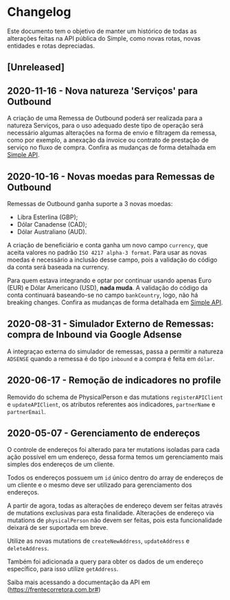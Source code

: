 # Changelog

Este documento tem o objetivo de manter um histórico de todas as alterações feitas na API pública do Simple, como novas rotas, novas entidades e rotas depreciadas.

## [Unreleased]

## 2020-11-16 - Nova natureza 'Serviços' para Outbound

A criação de uma Remessa de Outbound poderá ser realizada para a natureza Serviços, para o uso adequado deste tipo de operação será necessário algumas alterações na forma de envio e filtragem da remessa, como por exemplo, a anexação da invoice ou contrato de prestação de serviço no fluxo de compra. Confira as mudanças de forma detalhada em [Simple API](https://docs.api.frentecorretora.com.br/?version=latest).

## 2020-10-16 - Novas moedas para Remessas de Outbound

Remessas de Outbound ganha suporte a 3 novas moedas:
  - Libra Esterlina (GBP);
  - Dólar Canadense (CAD);
  - Dólar Australiano (AUD).

A criação de beneficiário e conta ganha um novo campo `currency`, que aceita valores no padrão `ISO 4217 alpha-3 format`. Para usar as novas moedas é necessário a inclusão desse campo, pois a validação do código da conta será baseada na currency.

Para quem estava integrando e optar por continuar usando apenas Euro (EUR) e Dólar Americano (USD), **nada muda**. A validação do código da conta continuará baseando-se no campo `bankCountry`, logo, não há breaking changes. Confira as mudanças de forma detalhada em [Simple API](https://docs.api.frentecorretora.com.br/?version=latest).

## 2020-08-31 - Simulador Externo de Remessas: compra de Inbound via Google Adsense

A integraçao externa do simulador de remessas, passa a permitir a natureza `ADSENSE` quando a remessa é do tipo `inbound` e a compra é feita em `dólar`.

## 2020-06-17 - Remoção de indicadores no profile

Removido do schema de PhysicalPerson e das mutations `registerAPIClient` e `updateAPIClient`, os atributos referentes aos indicadores, `partnerName` e `partnerEmail`.

## 2020-05-07 - Gerenciamento de endereços

O controle de endereços foi alterado para ter mutations isoladas para cada ação possível em um endereço, dessa forma temos um gerenciamento mais simples dos endereços de um cliente.

Todos os endereços possuem um `id` único dentro do array de endereços de um cliente e o mesmo deve ser utilizado para gerenciamento dos endereços.

A partir de agora, todas as alterações de endereço devem ser feitas através de mutations exclusivas para esta finalidade. Alterações de endereço via mutations de `physicalPerson` não devem ser feitas, pois esta funcionalidade deixará de ser suportada em breve.

Utilize as novas mutations de `createNewAddress`, `updateAddress` e `deleteAddress`.

Também foi adicionada a query para obter os dados de um endereço específico, para isso utilize `getAddress`.

Saiba mais acessando a documentação da API em (https://frentecorretora.com.br#)
